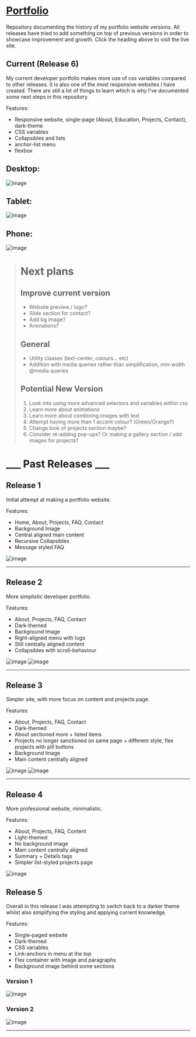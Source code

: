 # [Portfolio](https://soranaioanamarin.com/)
Repository documenting the history of my portfolio website versions.
All releases have tried to add something on top of previous versions in order to showcase improvement and growth.
Click the heading above to visit the live site.


## Current (Release 6)
My current developer portfolio makes more use of css variables compared to other releases. It is also one of the most responsive websites I have created.
There are still a lot of things to learn which is why I've documented some next steps in this repository.

Features:
* Responsive website, single-page (About, Education, Projects, Contact), dark-theme
* CSS variables 
* Collapsibles and lists
* anchor-list menu
* flexbox

Desktop:
---
![image](https://user-images.githubusercontent.com/57096435/155398279-42695141-b1cd-488e-bb8c-ce1f796ec447.png)

Tablet:
---
![image](https://user-images.githubusercontent.com/57096435/155398484-bda3f169-ad05-45db-a12b-be511e0d0225.png)

Phone:
---
![image](https://user-images.githubusercontent.com/57096435/155398602-3695deff-ac76-4d08-9519-99a7b31b056a.png)


> # Next plans
>
> ## Improve current version
> * Website preview / logo?
> * Slide section for contact?
> * Add bg image?
> * Animations?
> ## General
> * Utility classes (text-center, colours... etc)
> * Addition with media queries rather than simplification, min-width @media queries
>
> ## Potential New Version
> 1. Look into using more advanced selectors and variables within css
> 1. Learn more about animations
> 1. Learn more about combining images with text
> 1. Attempt having more than 1 accent colour? (Green/Orange?)
> 1. Change look of projects section maybe?
> 1. Consider re-adding pop-ups? Or making a gallery section / add images for projects?
>



# ___ Past Releases ___
## Release 1
Initial attempt at making a portfolio website.

Features:

* Home, About, Projects, FAQ, Contact
* Background Image
* Central aligned main content
* Recursive Collapsibles
* Message styled FAQ

![image](https://user-images.githubusercontent.com/57096435/154560401-7a2fd154-068b-4cb0-bdda-7dd0559fd38f.png)

---


## Release 2
More simplistic developer portfolio.

Features:

* About, Projects, FAQ, Contact
* Dark-themed
* Background Image
* Right-aligned menu with logo
* Still centrally aligned content
* Collapsibles with scroll-behaviour

![image](https://user-images.githubusercontent.com/57096435/154558892-59658264-663a-4fae-8928-e7b6a87ed431.png)
![image](https://user-images.githubusercontent.com/57096435/154559038-c147e784-25f8-41c7-a24f-21d575edebf5.png)

---


## Release 3
Simpler site, with more focus on content and projects page.

Features:

* About, Projects, FAQ, Contact
* Dark-themed
* About sectioned more + listed items
* Projects no longer sanctioned on same page + different style, flex projects with pill buttons
* Background Image
* Main content centrally aligned


![image](https://user-images.githubusercontent.com/57096435/154568735-ed92730b-7e1a-43a2-80c7-fcf61d1dcf7d.png)
![image](https://user-images.githubusercontent.com/57096435/154569048-4d160bb9-0581-4ae4-b392-0f36b38da8c5.png)

---

## Release 4
More professional website, minimalistic.

Features:

* About, Projects, FAQ, Content
* Light-themed
* No background image
* Main content centrally aligned
* Summary + Details tags
* Simpler list-styled projects page

![image](https://user-images.githubusercontent.com/57096435/154560707-5b46c3c5-1da2-4f56-b817-ee472695542f.png)



## Release 5

Overall in this release I was attempting to switch back to a darker theme whilst also simplifying the styling and applying current knowledge.

Features:

* Single-paged website
* Dark-themed
* CSS variables
* Link-anchors in menu at the top
* Flex container with image and paragraphs
* Background image behind some sections

### Version 1
![image](https://user-images.githubusercontent.com/57096435/154569761-fadf13f7-7d7e-4da1-a550-6386dc48898c.png)

### Version 2
![image](https://user-images.githubusercontent.com/57096435/154569808-24c69659-5658-410b-a731-96d39172a934.png)


---




